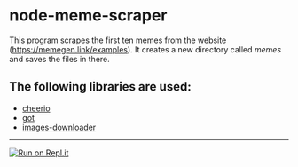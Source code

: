 # node-meme-scraper

This program scrapes the first ten memes from the website (https://memegen.link/examples). It creates a new directory called _memes_ and saves the files in there.

## The following libraries are used:

- [cheerio](https://www.npmjs.com/package/cheerio)
- [got](https://www.npmjs.com/package/got)
- [images-downloader](https://www.npmjs.com/package/images-downloader)

---

[![Run on Repl.it](https://repl.it/badge/github/hedi-far/node-meme-scraper)](https://repl.it/@hedifarthofer/node-meme-scraper)
